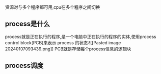 资源对与多个程序都可用,cpu在多个程序之间切换
## process是什么
process就是正在执行的程序,是一个电脑中正在执行的程序的实体,使用process control block(PCB)来表示
process 的状态:![[Pasted image 20240107093439.png]]
PCB就是存储每个process信息的逻辑块
## process调度
